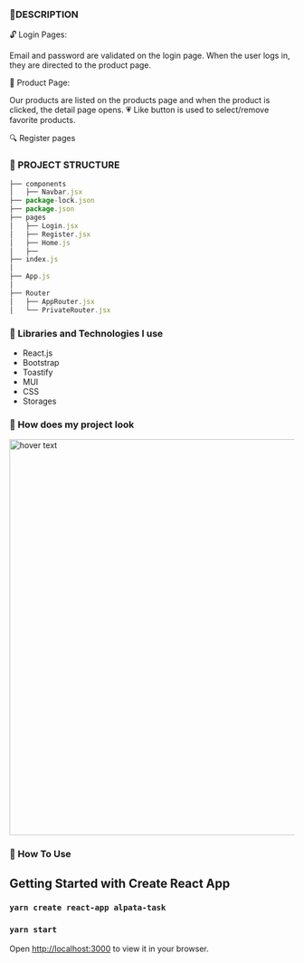 ### 🚩DESCRIPTION

🔓 Login Pages:

Email and password are validated on the login page. When the user logs in, they are directed to the product page.

📖 Product Page:

Our products are listed on the products page and when the product is clicked, the detail page opens.
💗 Like button is used to select/remove favorite products.

🔍 Register pages

### 🚩 PROJECT STRUCTURE

```js
├── components
│   ├── Navbar.jsx
├── package-lock.json
├── package.json
├── pages
│   ├── Login.jsx
│   ├── Register.jsx
│   ├── Home.js
│   ├── 
├── index.js
│   
├── App.js 
│   
├── Router
│   ├── AppRouter.jsx
│   └── PrivateRouter.jsx

```

### 🚩 Libraries and Technologies I use

- React.js
- Bootstrap
- Toastify
- MUI
- CSS
- Storages


### 🚩 How does my project look

<p align="left">
  <img src="" width="700" title="hover text">
  
</p>


### 🚩 How To Use

## Getting Started with Create React App

### `yarn create react-app alpata-task`

### `yarn start`

Open [http://localhost:3000](http://localhost:3000) to view it in your browser.

```



